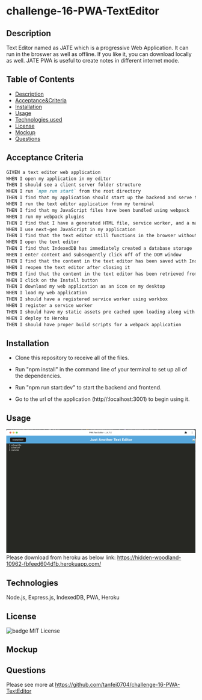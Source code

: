 # challenge-16-PWA-TextEditor

## Description
Text Editor named as JATE which is a progressive Web Application. It can run in the broswer as well as offline. If you like it, you can download locally as well. JATE PWA is useful to create notes in different internet mode.

## Table of Contents
- [Description](#description)
- [Acceptance&Criteria](acceptance)
- [Installation](#installation)
- [Usage](#usage)
- [Technologies used](#technologies-used)
- [License](#license)
- [Mockup](#mockup)
- [Questions](#questions)

## Acceptance Criteria

```md
GIVEN a text editor web application
WHEN I open my application in my editor
THEN I should see a client server folder structure
WHEN I run `npm run start` from the root directory
THEN I find that my application should start up the backend and serve the client
WHEN I run the text editor application from my terminal
THEN I find that my JavaScript files have been bundled using webpack
WHEN I run my webpack plugins
THEN I find that I have a generated HTML file, service worker, and a manifest file
WHEN I use next-gen JavaScript in my application
THEN I find that the text editor still functions in the browser without errors
WHEN I open the text editor
THEN I find that IndexedDB has immediately created a database storage
WHEN I enter content and subsequently click off of the DOM window
THEN I find that the content in the text editor has been saved with IndexedDB
WHEN I reopen the text editor after closing it
THEN I find that the content in the text editor has been retrieved from our IndexedDB
WHEN I click on the Install button
THEN I download my web application as an icon on my desktop
WHEN I load my web application
THEN I should have a registered service worker using workbox
WHEN I register a service worker
THEN I should have my static assets pre cached upon loading along with subsequent pages and static assets
WHEN I deploy to Heroku
THEN I should have proper build scripts for a webpack application
```

## Installation

- Clone this repository to receive all of the files. 

- Run "npm install" in the command line of your terminal to set up all of the dependencies.

- Run "npm run start:dev" to start the backend and frontend.

- Go to the url of the application (http//:localhost:3001) to begin using it.

## Usage
![screenshot](./Assets/mockup.png)
Please download from heroku as below link:
https://hidden-woodland-10962-fbfeed604d1b.herokuapp.com/

## Technologies

Node.js, Express.js, IndexedDB, PWA, Heroku

## License
![badge](https://img.shields.io/badge/MIT-License-blue.svg) MIT License

## Mockup


## Questions

Please see more at https://github.com/tanfei0704/challenge-16-PWA-TextEditor